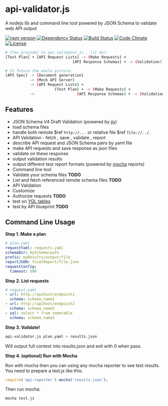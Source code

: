 api-validator.js
================

A nodejs lib and command line tool powered by JSON Schema to validate web API output

[![npm version](https://img.shields.io/npm/v/api-validator.svg)](https://www.npmjs.org/package/api-validator) [![Dependency Status](https://david-dm.org/zordius/api-validator.js.png)](https://david-dm.org/zordius/api-validator.js)  [![Build Status](https://travis-ci.org/zordius/api-validator.js.svg?branch=master)](https://travis-ci.org/zordius/api-validator.js) [![Code Climate](https://codeclimate.com/github/zordius/api-validator.js/badges/gpa.svg)](https://codeclimate.com/github/zordius/api-validator.js) [![License](https://img.shields.io/badge/license-MIT-green.svg)](LICENSE.txt)

```sh
# [You provide] to api-validator.js , (it do):
[Test Plan] + [API Request Lists] -> (Make Requests) +
                              [API Response Schemas] + -> (Validation!) = (CI for API!)
```

```sh
# In future the whole picture:
[API Spec] -> (Document generation)
           -> (Mock API Server)
           -> (API Request Lists) +
                      (Test Plan) + -> (Make Requests) +
           ->                   (API Response Schemas) + -> (Validation!) = (CI for API!)
```

Features
--------

* JSON Schema V4 Draft Validation (powered by <a href="https://github.com/acornejo/jjv">jjv</a>)
 * load schema files
 * handle both remote $ref `http://...` or relative file $ref `file://../.`
* API Validation - fetch , save , validate , report
 * describe API request and JSON Schema pairs by yaml file
 * make API requests and save response as json files
 * validate on these response
 * output validation results
 * output different test report formats (powered by <a href="https://github.com/visionmedia/mocha">mocha</a> reports)
* Command line tool
 * Validate your schema files **TODO**
 * List and fetch referenced remote schema files **TODO**
 * API Validation
* Customize
 * Authorize requests **TODO**
 * test on <a href="https://developer.yahoo.com/yql/">YQL tables</a>
 * test by API blueprint **TODO**

Command Line Usage
------------------

**Step 1. Make a plan**

```yaml
# plan.yaml
requestYaml: requests.yaml
schemaDir: mySchema/path
prefix: myResults/output/file_
reportJSON: finalReport/file.json
requestConfig:
  timeout: 500
```

**Step 2. List requests**

```yaml
# request.yaml
- url: http://apihost/endpoint1
  schema: schema_name1
- url: http://apihost/endpoint2
  schema: schema_name2
- yql: select * from sometable
  schema: schema_name3
```

**Step 3. Validate!**

```sh
api-validator.js plan.yaml > results.json
```

Will output full context into results.json and exit with 0 when pass.

**Step 4. (optional) Run with Mocha**

Run with mocha then you can using any mocha reporter to see test results. You need to prepare a test.js like this:

```javascript
require('api-reporter').mocha('results.json');
```

Then run mocha:

```shell
mocha test.js
```
